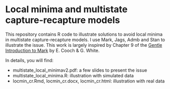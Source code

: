 # Local minima and multistate capture-recapture models

This repository contains R code to illustrate solutions to avoid local minima in multistate capture-recapture models. I use Mark, Jags, Admb and Stan to illustrate the issue. This work is largely inspired by Chapter 9 of the [Gentle Introduction to Mark](http://www.phidot.org/software/mark/docs/book/) by E. Cooch & G. White. 

In details, you will find:
* multistate_local_minimav2.pdf: a few slides to present the issue
* multistate_local_minima.R: illustration with simulated data
* locmin_cr.Rmd, locmin_cr.docx, locmin_cr.html: illustration with real data

